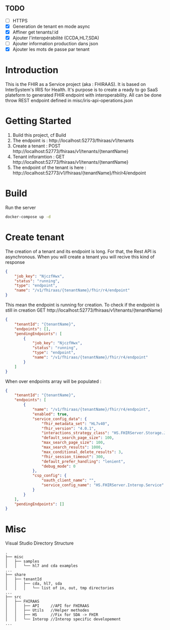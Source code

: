 ## TODO 

- [ ] HTTPS 
- [x] Generation de tenant en mode async
- [x] Affiner get tenants/:id
- [x] Ajouter l'interopérabilité (CCDA,HL7,SDA)
- [ ] Ajouter information production dans json
- [x] Ajouter les mots de passe par tenant

# Introduction 
This is the FHIR as a Service project (aka : FHIRAAS). It is based on InterSystem's IRIS for Health.
It's purpose is to create a ready to go SaaS plateform to generated FHIR endpoint with interoperability.
All can be done throw REST endpoint defined in misc/iris-api-operations.json

# Getting Started
1. Build this project, cf Build
2. The endpoint is : http://localhost:52773/fhiraas/v1/tenants
3. Create a tenant : POST http://localhost:52773/fhiraas/v1/tenants/{tenantName}
4. Tenant inforamtion : GET http://localhost:52773/fhiraas/v1/tenants/{tenantName}
5. The endpoint of the tenant is here : http://localhost:52773/v1/fhiraas/{tenantName}/fhir/r4/endpoint

# Build 
Run the server

```sh
docker-compose up -d
```

# Create tenant
The creation of a tenant and its endpoint is long.
For that, the Rest API is asynchronous.
When you will create a tenant you will recive this kind of response
```json
{
    "job_key": "NjczfHwx",
    "status": "running",
    "type": "endpoint",
    "name": "/v1/fhiraas/{tenantName}/fhir/r4/endpoint"
}
```
This mean the endpoint is running for creation.
To check if the endpoint is still in creation GET http://localhost:52773/fhiraas/v1/tenants/{tenantName}
```json
{
    "tenantId": "{tenantName}",
    "endpoints": [],
    "pendingEndpoints": [
        {
            "job_key": "NjczfHwx",
            "status": "running",
            "type": "endpoint",
            "name": "/v1/fhiraas/{tenantName}/fhir/r4/endpoint"
        }
    ]
}
```
When over endpoints array will be populated :
```json
{
    "tenantId": "{tenantName}",
    "endpoints": [
        {
            "name": "/v1/fhiraas/{tenantName}/fhir/r4/endpoint",
            "enabled": true,
            "service_config_data": {
                "fhir_metadata_set": "HL7v40",
                "fhir_version": "4.0.1",
                "interactions_strategy_class": "HS.FHIRServer.Storage.Json.InteractionsStrategy",
                "default_search_page_size": 100,
                "max_search_page_size": 100,
                "max_search_results": 1000,
                "max_conditional_delete_results": 3,
                "fhir_session_timeout": 300,
                "default_prefer_handling": "lenient",
                "debug_mode": 0
            },
            "csp_config": {
                "oauth_client_name": "",
                "service_config_name": "HS.FHIRServer.Interop.Service"
            }
        }
    ],
    "pendingEndpoints": []
}
```

# Misc
Visual Studio Directory Structure

```
.
├── misc
│   ├── samples
│   │   └── hl7 and cda examples
...
├── share
│   ├── tenantId
│   │   ├── cda, hl7, sda
│   │   │   └── list of in, out, tmp directories
...
├── src
│   ├── FHIRAAS
│   │   ├── API     //API for FHIRAAS
│   │   ├── Utils   //Helper methodes
│   │   ├── HS      //Fix for SDA -> FHIR
│   │   └── Interop //Interop specific developement
...
```




